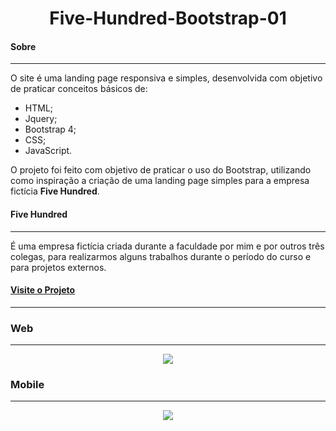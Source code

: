 <h1 align="center">Five-Hundred-Bootstrap-01</h1>

#### Sobre
---
O site é uma landing page responsiva e simples, desenvolvida com objetivo de praticar conceitos básicos de: 

-   HTML;
-   Jquery;
-   Bootstrap 4;
-   CSS;
-   JavaScript. 

O projeto foi feito com objetivo de praticar o uso do Bootstrap, utilizando como inspiração a criação de uma landing page simples para a empresa fictícia **Five Hundred**.

#### Five Hundred
---
É uma empresa fictícia criada durante a faculdade por mim e por outros três colegas, para realizarmos alguns trabalhos durante o período do curso e para projetos externos.

#### [Visite o Projeto](https://blblemos.github.io/Five-Hundred-Bootstrap-01/)
---
### Web
---
<div align="center">
  <img src="https://user-images.githubusercontent.com/52580590/152705440-170ae0de-b5aa-4553-8d6c-3a597b8ebd8e.png"/>
</div>

### Mobile
---
<div align="center">
  <img align="center" src="https://user-images.githubusercontent.com/52580590/152705538-c2831a23-599d-4d2a-883b-de12d95cfde1.png"/>
</div>





